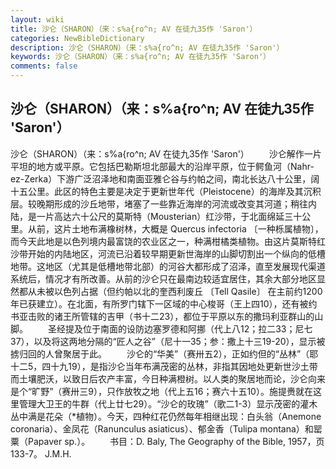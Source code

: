 ```yaml
---
layout: wiki
title: 沙仑（SHARON）（来：s%a{ro^n; AV 在徒九35作 'Saron'）
categories: NewBibleDictionary
description: 沙仑（SHARON）（来：s%a{ro^n; AV 在徒九35作 'Saron'）
keywords: 沙仑（SHARON）（来：s%a{ro^n; AV 在徒九35作 'Saron'）
comments: false
---
```


## 沙仑（SHARON）（来：s%a{ro^n; AV 在徒九35作 'Saron'）



沙仑（SHARON）（来：s%a{ro^n; AV 在徒九35作 'Saron'）
　　沙仑解作一片平坦的地方或平原。它包括巴勒斯坦北部最大的沿岸平原，位于鳄鱼河（Nahr-ez-Zerka）下游广泛沼泽地和南面亚雅仑谷与约帕之间，南北长达八十公里，阔十五公里。此区的特色主要是决定于更新世年代（Pleistocene）的海岸及其沉积层。较晚期形成的沙丘地带，堵塞了一些靠近海岸的河流或改变其河道；稍往内陆，是一片高达六十公尺的莫斯特（Mousterian）红沙带，于北面绵延三十公里。从前，这片土地布满橡树林，大概是 Quercus infectoria 〔一种栎属植物〕，而今天此地是以色列境内最富饶的农业区之一，种满柑橘类植物。由这片莫斯特红沙带开始的内陆地区，河流已沿着较早期更新世海岸的山脚切割出一个纵向的低槽地带。这地区（尤其是低槽地带北部）的河谷大都形成了沼泽，直至发展现代渠道系统后，情况才有所改善。从前的沙仑只在最南边较适宜居住，其余大部分地区显然都从未被以色列占据（但约帕以北的奎西利废丘 〔Tell Qasile〕 在主前约1200年已获建立）。在北面，有所罗门辖下一区域的中心梭哥（王上四10），还有被约书亚击败的诸王所管辖的吉甲（书十二23），都位于平原以东的撒玛利亚群山的山脚。
　　圣经提及位于南面的设防边塞罗德和阿挪（代上八12；拉二33；尼七37），以及将这两地分隔的“匠人之谷”（尼十一35；参：撒上十三19-20），显示被掳归回的人曾聚居于此。
　　沙仑的“华美”（赛卅五2），正如约但的“丛林”（耶十二5，四十九19），是指沙仑当年布满茂密的丛林，非指其因地处更新世沙土带而土壤肥沃，以致日后农产丰富，今日种满橙树。以人类的聚居地而论，沙仑向来是个“旷野”（赛卅三9），只作放牧之地（代上五16；赛六十五10）。施提赉就在这里管理大卫王的牛群（代上廿七29）。“沙仑的玫瑰”（歌二1-3）显示茂密的灌木丛中满是花朵（*植物）。今天，四种红花仍然每年相继出现：白头翁（Anemone coronaria）、金凤花（Ranunculus
asiaticus）、郁金香（Tulipa montana）和罂粟（Papaver sp.）。
　　书目：D. Baly, The Geography of the Bible, 1957，页133-7。
J.M.H.




